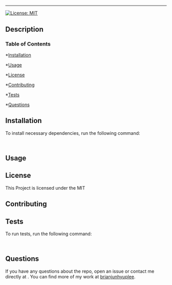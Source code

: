 
# 
<hr>

[![License: MIT](https://img.shields.io/badge/License-MIT-blue.svg)](https://opensource.org/licenses/MIT)

## Description


### Table of Contents

*[Installation](#installation)

*[Usage](#usage)

*[License](#license)

*[Contributing](#contributing)

*[Tests](#tests)

*[Questions](#questions)

## Installation

To install necessary dependencies, run the following command:

```
  
```

## Usage



## License

This Project is licensed under the MIT 

## Contributing



## Tests

To run tests, run the following command:

```
  
```

## Questions

If you have any questions about the repo, open an issue or contact me directly at [](). You can find more of my work at [brianjunhyuplee](https://github.com/brianjunhyuplee).
    